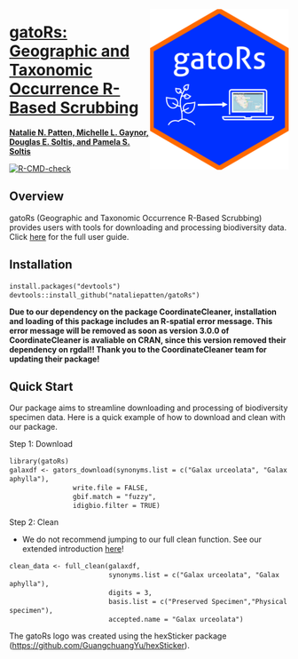 <a href="https://nataliepatten.github.io/gatoRs/"><img align="right" src="man/figures/logo.png" width=250>

# gatoRs: Geographic and Taxonomic Occurrence R-Based Scrubbing
**Natalie N. Patten, Michelle L. Gaynor, Douglas E. Soltis, and Pamela S. Soltis** 
<!-- badges: start -->
[![R-CMD-check](https://github.com/nataliepatten/gatoRs/actions/workflows/R-CMD-check.yaml/badge.svg)](https://github.com/nataliepatten/gatoRs/actions/workflows/R-CMD-check.yaml)
<!-- badges: end -->

## Overview
gatoRs (Geographic and Taxonomic Occurrence R-Based Scrubbing) provides users with tools for downloading and processing biodiversity data. Click [here](https://nataliepatten.github.io/gatoRs/) for the full user guide.

## Installation
```
install.packages("devtools")
devtools::install_github("nataliepatten/gatoRs")
```

**Due to our dependency on the package CoordinateCleaner, installation and loading of this package includes an R-spatial error message. This error message will be removed as soon as version 3.0.0 of CoordinateCleaner is avaliable on CRAN, since this version removed their dependency on rgdal!! Thank you to the CoordinateCleaner team for updating their package!**

## Quick Start  
Our package aims to streamline downloading and processing of biodiversity specimen data. Here is a quick example of how to download and clean with our package.

Step 1: Download   

```
library(gatoRs)
galaxdf <- gators_download(synonyms.list = c("Galax urceolata", "Galax aphylla"), 
                write.file = FALSE,
                gbif.match = "fuzzy",
                idigbio.filter = TRUE)
```

Step 2: Clean   
  - We do not recommend jumping to our full clean function. See our extended introduction [here](https://nataliepatten.github.io/gatoRs/)!     
  
  
```
clean_data <- full_clean(galaxdf,
                         synonyms.list = c("Galax urceolata", "Galax aphylla"), 
                         digits = 3,
                         basis.list = c("Preserved Specimen","Physical specimen"), 
                         accepted.name = "Galax urceolata")
```


The gatoRs logo was created using the hexSticker package (https://github.com/GuangchuangYu/hexSticker).
